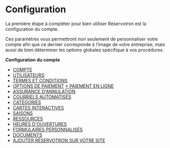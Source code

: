 # Configuration


La première étape à compléter pour bien utiliser Réservotron est la configuration du compte. 

Ces paramètres vous permettront non seulement de personnaliser votre compte afin que ce dernier corresponde à l’image de votre entreprise, mais aussi de bien déterminer les options globales spécifique à vos procédures.


 **Configuration du compte**
* [COMPTE](configuration_administrative.md)
* [UTILISATEURS](gestion_des_utilisateurs.md)
* [TERMES ET CONDITIONS](termes_et_conditions.md)
* [OPTIONS DE PAIEMENT](options_de_paiement.md)
[* PAIEMENT EN LIGNE](paiement_en_ligne.md)
* [ASSURANCE D'ANNULATION](assurance_dannulation.md)
* [COURRIELS AUTOMATISÉS](courriels_automatises.md)
* [CATÉGORIES](cat.md)
* [CARTES INTERACTIVES](cartes_interactives.md)
* [SAISONS](saisons.md)
* [RESSOURCES](assignation_de_ressources.md)
* [HEURES D'OUVERTURES](heures_douverture.md)
* [FORMULAIRES PERSONNALISÉS](formulaires_personnalises.md)
* [DOCUMENTS](documents.md)
* [AJOUTER RÉSERVOTRON SUR VOTRE SITE](ajoutez_reservotron_sur_votre_site.md)